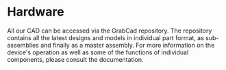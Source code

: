 # Hardware
All our CAD can be accessed via the GrabCad repository. The repository contains all the latest designs and models in individual part format, as sub-assemblies and finally as a master assembly. For more information on the device's operation as well as some of the functions of individual components, please consult the documentation.
